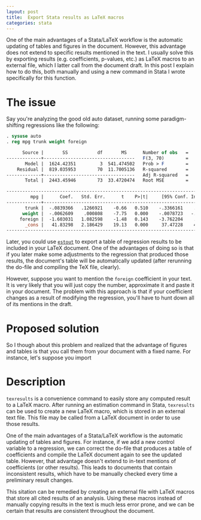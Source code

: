 ```yaml
---
layout: post
title:  Export Stata results as LaTeX macros
categories: stata
---
```


One of the main advantages of a Stata/LaTeX workflow is the automatic updating of tables and figures in the document. However, this advantage does not extend to specific results mentioned in the text. I usually solve this by exporting results (e.g. coefficients, p-values, etc.) as LaTeX macros to an external file, which I latter call from the document draft. In this post I explain how to do this, both manually and using a new command in Stata I wrote specifically for this function.

# The issue

Say you're analyzing the good old auto dataset, running some paradigm-shifting regressions like the following:

```stata
. sysuse auto
. reg mpg trunk weight foreign

      Source |       SS           df       MS      Number of obs   =        74
-------------+----------------------------------   F(3, 70)        =     46.28
       Model |  1624.42351         3  541.474502   Prob > F        =    0.0000
    Residual |  819.035953        70  11.7005136   R-squared       =    0.6648
-------------+----------------------------------   Adj R-squared   =    0.6504
       Total |  2443.45946        73  33.4720474   Root MSE        =    3.4206

------------------------------------------------------------------------------
         mpg |      Coef.   Std. Err.      t    P>|t|     [95% Conf. Interval]
-------------+----------------------------------------------------------------
       trunk |  -.0839366   .1266921    -0.66   0.510    -.3366161    .1687428
      weight |  -.0062609    .000808    -7.75   0.000    -.0078723   -.0046494
     foreign |  -1.603031   1.082598    -1.48   0.143    -3.762204    .5561418
       _cons |   41.83298   2.186429    19.13   0.000     37.47228    46.19367
------------------------------------------------------------------------------
```

Later, you could use [`estout`](http://repec.org/bocode/e/estout/esttab.html) to export a table of regression results to be included in your LaTeX document. One of the advantages of doing so is that if you later make some adjustments to the regression that produced those results, the document's table will be automatically updated (after rerunning the do-file and compiling the TeX file, clearly).

However, suppose you want to mention the `foreign` coefficient in your text. It is very likely that you will just copy the number, approximate it and paste it in your document. The problem with this approach is that if your coefficient changes as a result of modifying the regression, you'll have to hunt down all of its mentions in the draft.

# Proposed solution

So I though about this problem and realized that the advantage of figures and tables is that you call them from your document with a fixed name. For instance, let's suppose you import

# Description

`texresults` is a convenience command to easily store any computed result to a LaTeX macro.
After running an estimation command in Stata, `texresults` can be used to create a new LaTeX macro, which is stored in an external text file.
This file may be called from a LaTeX document in order to use those results.

One of the main advantages of a Stata/LaTeX workflow is the automatic updating of tables and figures.
For instance, if we add a new control variable to a regression, we can correct the do-file that produces a table of coefficients and compile the LaTeX document again to see the updated table.
However, that advantage doesn't extend to in-text mentions of coefficients (or other results).
This leads to documents that contain inconsistent results, which have to be manually checked every time a preliminary result changes. 

This sitation can be remedied by creating an external file with LaTeX macros that store all cited results of an analysis.
Using these macros instead of manually copying results in the text is much less error prone, and we can be certain that results are consistent throughout the document.